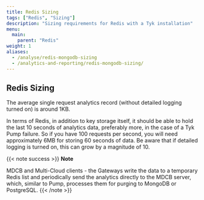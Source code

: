 ```yaml
---
title: Redis Sizing
tags: ["Redis", "Sizing"]
description: "Sizing requirements for Redis with a Tyk installation"
menu:
  main:
    parent: "Redis"
weight: 1
aliases:
  - /analyse/redis-mongodb-sizing
  - /analytics-and-reporting/redis-mongodb-sizing/
---
```


## Redis Sizing
The average single request analytics record (without detailed logging turned on) is around 1KB.

In terms of Redis, in addition to key storage itself, it should be able to hold the last 10 seconds of analytics data, preferably more, in the case of a Tyk Pump failure. So if you have 100 requests per second, you will need approximately 6MB for storing 60 seconds of data. Be aware that if detailed logging is turned on, this can grow by a magnitude of 10. 

{{< note success >}}
**Note**  

MDCB and Multi-Cloud clients - the Gateways write the data to a temporary Redis list and periodically send the analytics directly to the MDCB server, which, similar to Pump, processes them for purging to MongoDB or PostgreSQL.
{{< /note >}}

